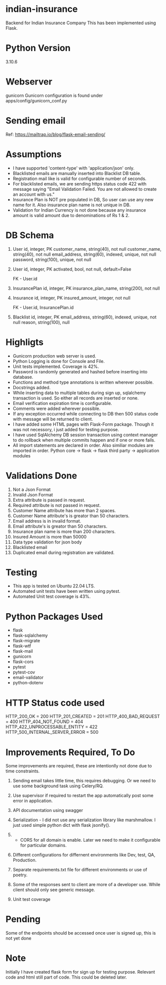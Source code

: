 # indian-insurance
Backend for Indian Insurance Company
This has been implemented using Flask.

# Python Version
3.10.6

# Webserver
gunicorn
Gunicorn configuration is found under apps/config/gunicorn_conf.py

# Sending email
Ref: https://mailtrap.io/blog/flask-email-sending/

# Assumptions
- I have supported 'content-type' with 'application/json' only.
- Blacklisted emails are manually inserted into Blacklist DB table.
- Registration mail like is valid for configurable number of seconds.
- For blacklisted emails, we are sending https status code 422 with message
  saying "Email Validation Failed. You are not allowed to create an account with us."
- Insurance Plan is NOT pre populated in DB, So user can use any new name for it. Also
  insurance plan name is not unique in DB.
- Validation for Indian Currency is not done because any insurance amount is valid amount
  due to denominations of Rs 1 & 2. 

# DB Schema
1. User
    id, integer, PK
    customer_name, string(40), not null
    customer_name, string(40), not null
    email_address, string(60), indexed, unique, not null
    password, string(100), unique, not null

2. User
    id, integer, PK
    activated, bool, not null, default=False
    
    FK - User.id

3. InsurancePlan
    id, integer, PK
    insurance_plan_name, string(200), not null
    
4. Insurance
    id, integer, PK
    insured_amount, integer, not null
    
    FK - User.id, InsurancePlan.id

5. Blacklist
    id, integer, PK
    email_address, string(60), indexed, unique, not null
    reason, string(100), null

# Highligts
- Gunicorn production web server is used.
- Python Logging is done for Console and File.
- Unit tests implemented. Coverage is 42%.
- Password is randomly generated and hashed before inserting into database.
- Functions and method type annotations is written wherever possible.
- Docstrings added.
- While inserting data to multiple tables during sign up, sqlalchemy transaction is used. So either all records are inserted or none.
- Email verification expiration time is configurable.
- Comments were added wherever possible.
- If any exception occurred while connecting to DB then 500 status code with message will be returned to client.
- I have added some HTML pages with Flask-Form package. Though it was not necessory, i just added for testing purpose.
- I have used SqlAlchemy DB session transaction using context manager to do rollback when
multiple commits happen and if one or more fails.
- All import statements are declared in order. 
    Also similiar modules are imported in order.
    Python core -> flask -> flask third party -> application modules

# Validations Done
1. Not a Json Format
2. Invalid Json Format
3. Extra attribute is passed in request.
4. Required attribute is not passed in request.
5. Customer Name attribute has more than 2 spaces.
6. Customer Name attribute's is greator than 50 characters.
7. Email address is in invalid format.
8. Email attribute's is greator than 50 characters.
9. Insurance plan name is more than 200 characters.
10. Insured Amount is more than 50000
11. Data type validation for json body
12. Blacklisted email
13. Duplicated email during registration are validated.

# Testing
- This app is tested on Ubuntu 22.04 LTS.
- Automated unit tests have been written using pytest.
- Automated Unit test coverage is 43%.

# Python Packages Used
- flask
- flask-sqlalchemy
- flask-migrate
- flask-wtf
- flask-mail
- gunicorn
- flask-cors
- pytest
- pytest-cov
- email-validator
- python-dotenv

# HTTP Status code used
HTTP_200_OK = 200
HTTP_201_CREATED = 201
HTTP_400_BAD_REQUEST = 400
HTTP_404_NOT_FOUND = 404
HTTP_422_UNPROCESSABLE_ENTITY = 422
HTTP_500_INTERNAL_SERVER_ERROR = 500

# Improvements Required, To Do
Some improvements are required, these are intentionlly not done due to time constraints.

1. Sending email takes little time, this requires debugging.
    Or we need to use some background task using Celery/RQ.

2. Use supervisor if required to restart the app automatically post some error in application.

3. API documentation using swagger

4. Serialization - I did not use any serialization library like marshmallow. I just used simple python dict with flask jsonify().

5. - CORS for all domain is enable. Later we need to make it configurable for particular domains.

6. Different configurations for differnent environments like Dev, test, QA, Production.

7. Separate requirements.txt file for different environments or use of poetry.

8. Some of the responses sent to client are more of a developer use. While client should only see generic message.

9. Unit test coverage

# Pending
Some of the endpoints should be accessed once user is signed up, this is not yet done

# Note
Initially I have created flask form for sign up for testing purpose.
Relevant code and html still part of code. This could be deleted later.
